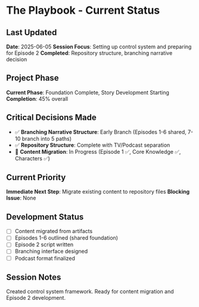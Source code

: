 # The Playbook - Current Status

## Last Updated
**Date**: 2025-06-05
**Session Focus**: Setting up control system and preparing for Episode 2
**Completed**: Repository structure, branching narrative decision

## Project Phase
**Current Phase**: Foundation Complete, Story Development Starting
**Completion**: 45% overall

## Critical Decisions Made
- ✅ **Branching Narrative Structure**: Early Branch (Episodes 1-6 shared, 7-10 branch into 5 paths)
- ✅ **Repository Structure**: Complete with TV/Podcast separation
- 🔄 **Content Migration**: In Progress (Episode 1 ✅, Core Knowledge ✅, Characters ✅)

## Current Priority
**Immediate Next Step**: Migrate existing content to repository files
**Blocking Issue**: None

## Development Status
- [ ] Content migrated from artifacts
- [ ] Episodes 1-6 outlined (shared foundation)
- [ ] Episode 2 script written
- [ ] Branching interface designed
- [ ] Podcast format finalized

## Session Notes
Created control system framework. Ready for content migration and Episode 2 development.